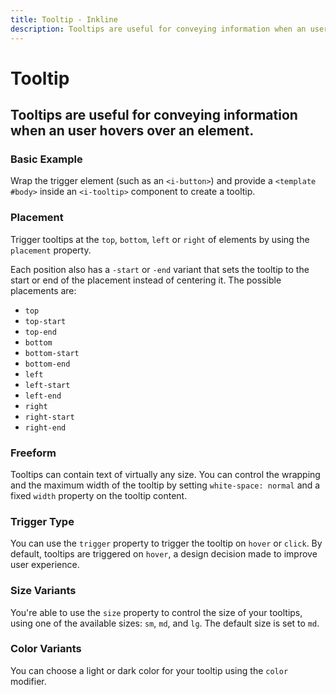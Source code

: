 ```yaml
---
title: Tooltip - Inkline
description: Tooltips are useful for conveying information when an user hovers over an element.
---
```


<script setup>
import {
    ITooltipBasicExample,
    ITooltipColorVariantsExample,
    ITooltipSizeVariantsExample,
    ITooltipFreeformExample,
    ITooltipPlacementExample,
    ITooltipTriggerExample
} from '@inkline/inkline/components/ITooltip/examples';
import { default as ITooltipBasicExampleHTML } from '@inkline/inkline/components/ITooltip/examples/basic.html?raw';
import { default as ITooltipColorVariantsExampleHTML } from '@inkline/inkline/components/ITooltip/examples/color-variants.html?raw';
import { default as ITooltipSizeVariantsExampleHTML } from '@inkline/inkline/components/ITooltip/examples/size-variants.html?raw';
import { default as ITooltipFreeformExampleHTML } from '@inkline/inkline/components/ITooltip/examples/freeform.html?raw';
import { default as ITooltipPlacementExampleHTML } from '@inkline/inkline/components/ITooltip/examples/placement.html?raw';
import { default as ITooltipTriggerExampleHTML } from '@inkline/inkline/components/ITooltip/examples/trigger.html?raw';
import { default as ITooltipTriggerExampleJS } from '@inkline/inkline/components/ITooltip/examples/trigger.js?raw';
</script>

# Tooltip
## Tooltips are useful for conveying information when an user hovers over an element.

### Basic Example
Wrap the trigger element (such as an `<i-button>`) and provide a `<template #body>` inside an `<i-tooltip>` component to create a tooltip.

<example :component="ITooltipBasicExample" :html="ITooltipBasicExampleHTML"></example>

### Placement
Trigger tooltips at the `top`, `bottom`, `left` or `right` of elements by using the `placement` property. 

Each position also has a `-start` or `-end` variant that sets the tooltip to the start or end of the placement instead of centering it. The possible placements are:

- `top`
- `top-start`
- `top-end`
- `bottom`
- `bottom-start`
- `bottom-end`
- `left`
- `left-start`
- `left-end`
- `right`
- `right-start`
- `right-end`

<example :component="ITooltipPlacementExample" :html="ITooltipPlacementExampleHTML"></example>

### Freeform
Tooltips can contain text of virtually any size. You can control the wrapping and the maximum width of the tooltip by setting `white-space: normal` and a fixed `width` property on the tooltip content.

<example :component="ITooltipFreeformExample" :html="ITooltipFreeformExampleHTML"></example>

### Trigger Type
You can use the `trigger` property to trigger the tooltip on `hover` or `click`. By default, tooltips are triggered on `hover`, a design decision made to improve user experience.

<example :component="ITooltipTriggerExample" :html="ITooltipTriggerExampleHTML" :js="ITooltipTriggerExampleJS"></example>

### Size Variants
You're able to use the `size` property to control the size of your tooltips, using one of the available sizes: `sm`, `md`, and `lg`. 
The default size is set to `md`.

<example :component="ITooltipSizeVariantsExample" :html="ITooltipSizeVariantsExampleHTML"></example>

### Color Variants
You can choose a light or dark color for your tooltip using the `color` modifier.

<example :component="ITooltipColorVariantsExample" :html="ITooltipColorVariantsExampleHTML"></example>
